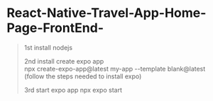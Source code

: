 # React-Native-Travel-App-Home-Page-FrontEnd-

>1st install nodejs
>
>2nd install create expo app <br>
>npx create-expo-app@latest my-app --template blank@latest <br>
>(follow the steps needed to install expo)
>
>3rd start expo app
>npx expo start
